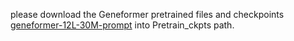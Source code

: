 please download the Geneformer pretrained files and checkpoints [geneformer-12L-30M-prompt](https://mailmissouri-my.sharepoint.com/:f:/g/personal/hefe_umsystem_edu/EnMxoKxbenxIpwvVIxThH3EB_GcH0d0gIpEW_J_3riNhSA?e=9hfu2Z) into Pretrain_ckpts path.
